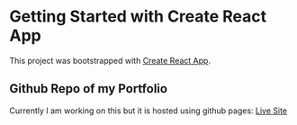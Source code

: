 # Getting Started with Create React App

This project was bootstrapped with [Create React App](https://github.com/facebook/create-react-app).

## Github Repo of my Portfolio

Currently I am working on this but it is hosted using github pages: [Live Site](https://jacaddock.github.io/portfolio/)
